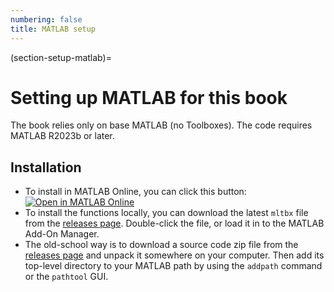 ```yaml
---
numbering: false
title: MATLAB setup
---
```

(section-setup-matlab)=
# Setting up MATLAB for this book

The book relies only on base MATLAB (no Toolboxes). The code requires MATLAB R2023b or later.

## Installation

- To install in MATLAB Online, you can click this button:
[![Open in MATLAB Online](https://www.mathworks.com/images/responsive/global/open-in-matlab-online.svg)](https://matlab.mathworks.com/open/github/v1?repo=fncbook/FNC-matlab&file=toolbox/release/FNC.mltbx)
- To install the functions locally, you can download the latest `mltbx` file from the [releases page](https://github.com/fncbook/FNC-matlab/releases). Double-click the file, or load it in to the MATLAB Add-On Manager.
- The old-school way is to download a source code zip file from the [releases page](https://github.com/fncbook/FNC-matlab/releases) and unpack it somewhere on your computer. Then add its top-level directory to your MATLAB path by using the `addpath` command or the `pathtool` GUI.
